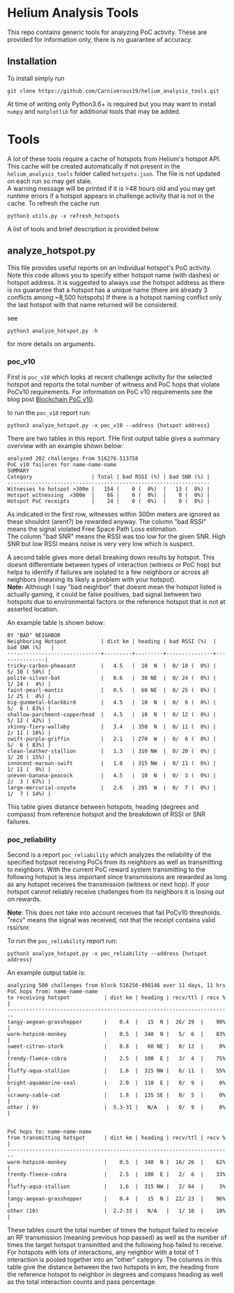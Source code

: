 # Helium Analysis Tools
This repo contains generic tools for analyzing PoC activity.
These are provided for information only, there is no guarantee of accuracy.

## Installation
To install simply run

    git clone https://github.com/Carniverous19/helium_analysis_tools.git
    
At time of writing only Python3.6+ is required but you may want to install `numpy` and `matplotlib` for additional tools that may be added.

# Tools
A lot of these tools require a cache of hotspots from Helium's hotspot API.  
This cache will be created automatically if not present in the `helium_analysis_tools` folder called `hotspots.json`.
The file is not updated on each run so may get stale.  
A warning message will be printed if it is >48 hours old and you may get runtime errors if a hotspot appears in challenge activity that is not in the cache.
To refresh the cache run

    python3 utils.py -x refresh_hotspots

A list of tools and brief description is provided below

## analyze_hotspot.py
This file provides useful reports on an individual hotspot's PoC activity.  Note this code allows you to specify either hotspot name (with dashes) or hotspot address.
It is suggested to always use the hotspot address as there is no guarantee that a hotspot has a unique name (there are already 3 conflicts among ~8,500 hotspots)
If there is a hotspot naming conflict only the last hotspot with that name returned will be considered.

see

    python3 analyze_hotspot.py -h
    
for more details on arguments.

### poc_v10

First is `poc_v10` which looks at recent challenge activity for the selected hotspot and reports the total number of witness and PoC hops that violate PoCv10 requirements.
For information on PoC v10 requirements see the blog post [Blockchain PoC v10](https://engineering.helium.com/2020/09/21/blockchain-poc-v10.html).

to run the `poc_v10` report run:

    python3 analyze_hotspot.py -x poc_v10 --address {hotspot address}

There are two tables in this report.  THe first output table gives a summary overview with an example shown below:

    analyzed 202 challenges from 516276-513758
    PoC v10 failures for name-name-name
    SUMMARY
    Category                   | Total | bad RSSI (%) | bad SNR (%) |
    -----------------------------------------------------------------
    Witnesses to hotspot >300m |   154 |    0 (  0%)  |   13 (  8%) |
    Hotspot witnessing  >300m  |    66 |    0 (  0%)  |    0 (  0%) |
    Hotspot PoC receipts       |    24 |    0 (  0%)  |    0 (  0%) |
    
As indicated in the first row, witnesses within 300m meters are ignored as these shouldnt (arent?) be rewarded anyway.
The column "bad RSSI" means the signal violated Free Space Path Loss estimation.  
The column "bad SNR" means the RSSI was too low for the given SNR.  High SNR but low RSSI means noise is very very low which is suspect.

A second table gives more detail breaking down results by hotspot.
This doesnt differentiate between types of interaction (witness or PoC hop) but helps to identify if failures are isolated to a few neighbors or across all neighbors (meaning its likely a problem with your hotspot).  
**Note:** Although I say "bad neighbor" that doesnt mean the hotspot listed is actually gaming, it could be false positives, bad signal between two hotspots due to environmental factors or the reference hotspot that is not at asserted location.

An example table is shown below:
    
    BY "BAD" NEIGHBOR
    Neighboring Hotspot           | dist km | heading | bad RSSI (%)  | bad SNR (%)   |
    ------------------------------+---------+---------+---------------+---------------|
    tricky-carbon-pheasant        |   4.5   |  10  N  |  0/ 10 (  0%) |  5/ 10 ( 50%) |
    polite-silver-bat             |   0.6   |  30 NE  |  0/ 24 (  0%) |  1/ 24 (  4%) |
    faint-pearl-mantis            |   0.5   |  60 NE  |  0/ 25 (  0%) |  1/ 25 (  4%) |
    big-gunmetal-blackbird        |   4.5   |  10  N  |  0/  6 (  0%) |  5/  6 ( 83%) |
    shallow-parchment-copperhead  |   4.5   |  10  N  |  0/ 12 (  0%) |  5/ 12 ( 42%) |
    skinny-fiery-wallaby          |   3.4   | 350  N  |  0/ 11 (  0%) |  2/ 11 ( 18%) |
    swift-purple-griffin          |   2.1   | 270  W  |  0/  6 (  0%) |  5/  6 ( 83%) |
    clean-leather-stallion        |   1.3   | 310 NW  |  0/ 20 (  0%) |  3/ 20 ( 15%) |
    innocent-maroon-swift         |   1.0   | 315 NW  |  0/ 11 (  0%) |  1/ 11 (  9%) |
    uneven-banana-peacock         |   4.5   |  10  N  |  0/  3 (  0%) |  2/  3 ( 67%) |
    large-mercurial-coyote        |   2.6   | 285  W  |  0/  7 (  0%) |  1/  7 ( 14%) |

 This table gives distance between hotspots, heading (degrees and compass) from reference hotspot and the breakdown of RSSI or SNR failures.


### poc_reliability
Second is a report `poc_reliability` which analyzes the reliability of the specified hotpsot receiving PoCs from its neighbors as well as transmitting to neighbors.
With the current PoC reward system transmitting to the following hotspot is less important since transmissions are rewarded as long as any hotspot receives the transmission (witness or next hop).
If your hotspot cannot reliably receive challenges from its neighbors it is losing out on rewards.  

**Note**: This does not take into account receives that fail PoCv10 thresholds.  "recv" means the signal was received, not that the receipt contains valid rssi/snr.

To run the `poc_reliability` report run:

    python3 analyze_hotspot.py -x poc_reliability --address {hotspot address}
    
    
An example output table is:

    analyzing 500 challenges from block 516256-498146 over 11 days, 11 hrs
    PoC hops from: name-name-name
    to receiving hotspot           | dist km | heading | recv/ttl | recv % |
    ------------------------------------------------------------------------
    tangy-aegean-grasshopper       |    0.4  |   15  N |  26/ 29  |    90% |
    warm-hotpink-monkey            |    0.5  |  340  N |   5/  6  |    83% |
    sweet-citron-stork             |    0.8  |   60 NE |   0/ 13  |     0% |
    trendy-fleece-cobra            |    2.5  |  100  E |   3/  4  |    75% |
    fluffy-aqua-stallion           |    1.6  |  315 NW |   6/ 11  |    55% |
    bright-aquamarine-seal         |    2.0  |  110  E |   0/  9  |     0% |
    scrawny-sable-cat              |    1.8  |  135 SE |   0/  5  |     0% |
    other ( 9)                     |  5.3-31 |   N/A   |   0/  9  |     0% | 
    
    
    PoC hops to: name-name-name
    from transmitting hotspot      | dist km | heading | recv/ttl | recv % |
    ------------------------------------------------------------------------
    warm-hotpink-monkey            |    0.5  |  340  N |  16/ 26  |    62% |
    trendy-fleece-cobra            |    2.5  |  100  E |   2/  6  |    33% |
    fluffy-aqua-stallion           |    1.6  |  315 NW |   2/ 64  |     3% |
    tangy-aegean-grasshopper       |    0.4  |   15  N |  22/ 23  |    96% |
    other (10)                     |  2.2-33 |   N/A   |   1/ 10  |    10% | 
    
 
These tables count the total number of times the hotspot failed to receive an RF transmission (meaning previous hop passed) as well as the number of times the target hotspot transmitted and the following hop failed to receive.
For hotspots with lots of interactions, any neighbor with a total of 1 interaction is pooled together into an "other" category.
The columns in this table give the distance between the two hotspots in km, the heading from the reference hotspot to neighbor in degrees and compass heading as well as the total interaction counts and pass percentage.
